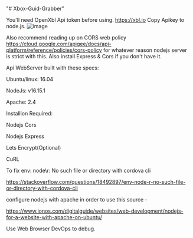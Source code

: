 "# Xbox-Guid-Grabber" 


You'll need OpenXbl Api token before using. https://xbl.io 
Copy Apikey to node.js.
![image](https://user-images.githubusercontent.com/44829491/220493973-0881d14c-c630-406a-9817-e3a0dc28080c.png)


Also recommend reading up on CORS web policy https://cloud.google.com/apigee/docs/api-platform/reference/policies/cors-policy 
for whatever reason nodejs server is strict with this. Also install Express & Cors if you don't have it.

Api WebServer built with these specs: 

Ubuntu/linux: 16.04

NodeJs: v16.15.1

Apache: 2.4


Installion Required: 

Nodejs Cors

Nodejs Express

Lets Encrypt(Optional)

CuRL

To fix env: node\r: No such file or directory with cordova cli

https://stackoverflow.com/questions/18492897/env-node-r-no-such-file-or-directory-with-cordova-cli


configure nodejs with apache in order to use this source -

https://www.ionos.com/digitalguide/websites/web-development/nodejs-for-a-website-with-apache-on-ubuntu/


Use Web Browser DevOps to debug.



